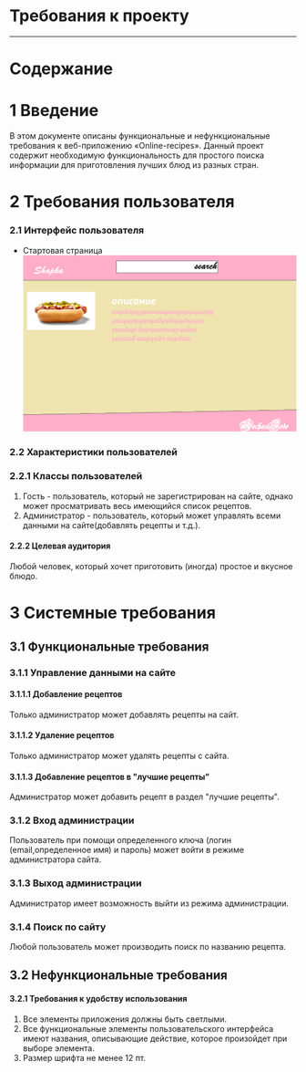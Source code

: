 # Требования к проекту
---
 Содержание
===

# 1 Введение

В этом документе описаны функциональные и нефункциональные требования к веб-приложению «Online-recipes». Данный проект содержит необходимую функциональность для простого поиска информации для приготовления лучших блюд из разных стран. 

# 2 Требования пользователя

### 2.1 Интерфейс пользователя

- Стартовая страница
  ![Main](mockups/start_page.png)
  
### 2.2 Характеристики пользователей

### 2.2.1 Классы пользователей
1. Гость - пользователь, который не зарегистрирован на сайте, однако может просматривать весь имеющийся список рецептов.
2. Администратор -  пользователь, который может управлять всеми данными на сайте(добавлять рецепты и т.д.).


#### 2.2.2 Целевая аудитория

 Любой человек, который хочет приготовить (иногда) простое и вкусное блюдо.  

# 3 Системные требования

## 3.1 Функциональные требования
 
 
### 3.1.1 Управление данными на сайте

#### 3.1.1.1 Добавление рецептов

 Только администратор может добавлять рецепты на сайт.
 

#### 3.1.1.2 Удаление рецептов

 Только администратор может удалять рецепты с сайта.
 
#### 3.1.1.3 Добавление рецептов в "лучшие рецепты"

 Администратор может добавить рецепт в раздел "лучшие рецепты". 
 
### 3.1.2 Вход администрации

 Пользователь при помощи определенного ключа (логин (email,определенное имя) и пароль) может войти в режиме администратора сайта.
 
### 3.1.3 Выход администрации 

 Администратор имеет возможность выйти из режима администрации.
 
### 3.1.4 Поиск по сайту

 Любой пользователь может производить поиск по названию рецепта.

## 3.2 Нефункциональные требования


#### 3.2.1 Требования к удобству использования
1. Все элементы приложения должны быть светлыми.
2. Все функциональные элементы пользовательского интерфейса имеют названия, описывающие действие, которое произойдет при выборе элемента.
3. Размер шрифта не менее 12 пт.


